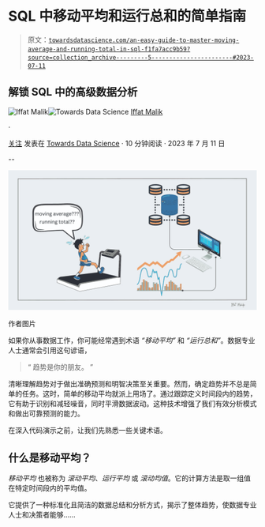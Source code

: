 # SQL 中移动平均和运行总和的简单指南

> 原文：[`towardsdatascience.com/an-easy-guide-to-master-moving-average-and-running-total-in-sql-f1fa7acc9b59?source=collection_archive---------5-----------------------#2023-07-11`](https://towardsdatascience.com/an-easy-guide-to-master-moving-average-and-running-total-in-sql-f1fa7acc9b59?source=collection_archive---------5-----------------------#2023-07-11)

## 解锁 SQL 中的高级数据分析

[](https://iffatm.medium.com/?source=post_page-----f1fa7acc9b59--------------------------------)![Iffat Malik](https://iffatm.medium.com/?source=post_page-----f1fa7acc9b59--------------------------------)[](https://towardsdatascience.com/?source=post_page-----f1fa7acc9b59--------------------------------)![Towards Data Science](https://towardsdatascience.com/?source=post_page-----f1fa7acc9b59--------------------------------) [Iffat Malik](https://iffatm.medium.com/?source=post_page-----f1fa7acc9b59--------------------------------)

·

[关注](https://medium.com/m/signin?actionUrl=https%3A%2F%2Fmedium.com%2F_%2Fsubscribe%2Fuser%2F88491120e677&operation=register&redirect=https%3A%2F%2Ftowardsdatascience.com%2Fan-easy-guide-to-master-moving-average-and-running-total-in-sql-f1fa7acc9b59&user=Iffat+Malik&userId=88491120e677&source=post_page-88491120e677----f1fa7acc9b59---------------------post_header-----------) 发表在 [Towards Data Science](https://towardsdatascience.com/?source=post_page-----f1fa7acc9b59--------------------------------) · 10 分钟阅读 · 2023 年 7 月 11 日 [](https://medium.com/m/signin?actionUrl=https%3A%2F%2Fmedium.com%2F_%2Fvote%2Ftowards-data-science%2Ff1fa7acc9b59&operation=register&redirect=https%3A%2F%2Ftowardsdatascience.com%2Fan-easy-guide-to-master-moving-average-and-running-total-in-sql-f1fa7acc9b59&user=Iffat+Malik&userId=88491120e677&source=-----f1fa7acc9b59---------------------clap_footer-----------)

--

[](https://medium.com/m/signin?actionUrl=https%3A%2F%2Fmedium.com%2F_%2Fbookmark%2Fp%2Ff1fa7acc9b59&operation=register&redirect=https%3A%2F%2Ftowardsdatascience.com%2Fan-easy-guide-to-master-moving-average-and-running-total-in-sql-f1fa7acc9b59&source=-----f1fa7acc9b59---------------------bookmark_footer-----------)![](img/94d341250c8e2d199fd84500cc7e30b4.png)

作者图片

如果你从事数据工作，你可能经常遇到术语 *“移动平均”* 和 *“运行总和”*。数据专业人士通常会引用这句谚语，

> “ 趋势是你的朋友。 ”

清晰理解趋势对于做出准确预测和明智决策至关重要。然而，确定趋势并不总是简单的任务。这时，简单的移动平均就派上用场了。通过跟踪定义时间段内的趋势，它有助于识别和减轻噪音，同时平滑数据波动。这种技术增强了我们有效分析模式和做出可靠预测的能力。

在深入代码演示之前，让我们先熟悉一些关键术语。

## 什么是移动平均？

*移动平均* 也被称为 *滚动平均*、*运行平均* 或 *滚动均值*。它的计算方法是取一组值在特定时间段内的平均值。

它提供了一种标准化且简洁的数据总结和分析方式，揭示了整体趋势，使数据专业人士和决策者能够……
